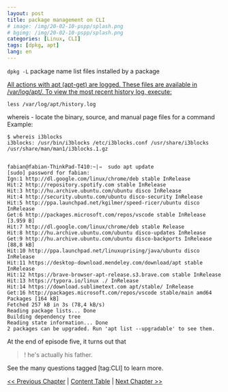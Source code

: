 ```yaml
---
layout: post
title: package management on CLI 
# image: /img/20-02-10-pspp/splash.png
# bgimg: /img/20-02-10-pspp/splash.png
categories: [Linux, CLI]
tags: [dpkg, apt]
lang: en
---
```


`dpkg -L` package name list files installed by a package 

[All actions with apt (apt-get) are logged. These files are available in /var/log/apt/. To view the most recent history log, execute:](https://askubuntu.com/questions/21657/how-do-i-show-apt-get-package-management-history-via-command-line)

	less /var/log/apt/history.log

whereis - locate the binary, source, and manual page files for a command
Example:

	$ whereis i3blocks
	i3blocks: /usr/bin/i3blocks /etc/i3blocks.conf /usr/share/i3blocks /usr/share/man/man1/i3blocks.1.gz


	fabian@fabian-ThinkPad-T410:~|⇒  sudo apt update 
	[sudo] password for fabian: 
	Ign:1 http://dl.google.com/linux/chrome/deb stable InRelease 
	Hit:2 http://repository.spotify.com stable InRelease 
	Hit:3 http://hu.archive.ubuntu.com/ubuntu disco InRelease 
	Hit:4 http://security.ubuntu.com/ubuntu disco-security InRelease 
	Hit:5 http://ppa.launchpad.net/kgilmer/speed-ricer/ubuntu disco InRelease 
	Get:6 http://packages.microsoft.com/repos/vscode stable InRelease [3.959 B] 
	Hit:7 http://dl.google.com/linux/chrome/deb stable Release 
	Hit:8 http://hu.archive.ubuntu.com/ubuntu disco-updates InRelease 
	Get:9 http://hu.archive.ubuntu.com/ubuntu disco-backports InRelease [88,8 kB] 
	Hit:10 http://ppa.launchpad.net/linuxuprising/java/ubuntu disco InRelease 
	Hit:11 https://desktop-download.mendeley.com/download/apt stable InRelease 
	Hit:12 https://brave-browser-apt-release.s3.brave.com stable InRelease 
	Hit:13 https://typora.io/linux ./ InRelease 
	Hit:14 https://download.sublimetext.com apt/stable/ InRelease 
	Get:16 http://packages.microsoft.com/repos/vscode stable/main amd64 Packages [164 kB] 
	Fetched 257 kB in 3s (78,4 kB/s) 
	Reading package lists... Done 
	Building dependency tree 
	Reading state information... Done 
	2 packages can be upgraded. Run 'apt list --upgradable' to see them. 



At the end of episode five, it turns out that
>! he's actually his father.

See the many questions tagged [tag:CLI] to learn more.

[<< Previous Chapter](URL) | [Content Table](URL) | [Next Chapter >>](URL)



